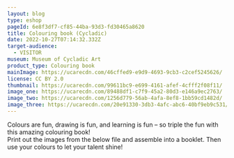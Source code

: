 ```yaml
---
layout: blog
type: eshop
pageId: 6e8f3df7-cf85-44ba-93d3-fd30465a8620
title: Colouring book (Cycladic)
date: 2022-10-27T07:14:32.332Z
target-audience:
  - VISITOR
museum: Museum of Cycladic Art
product_type: Colouring book
mainImage: https://ucarecdn.com/46cffed9-e9d9-4693-9cb3-c2cef5245626/
license: CC BY 2.0
thumbnail: https://ucarecdn.com/99611bc9-e699-4161-afef-4cfff2f08f11/
image_one: https://ucarecdn.com/89488df1-c7f9-45a2-80d3-e146a9ec2763/
image_two: https://ucarecdn.com/1256d779-56ab-4afa-8ef8-1bb59cd1482d/
image_three: https://ucarecdn.com/20e91330-3db3-4afc-abc6-40bf9eb9c531/
---
```

Colours are fun, drawing is fun, and learning is fun – so triple the fun with this amazing colouring book!<br/>
Print out the images from the below file and assemble into a booklet.
Then use your colours to let your talent shine!
